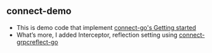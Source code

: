 ## connect-demo
- This is demo code that implement [connect-go's Getting started](https://connect.build/docs/go/getting-started)
- What’s more, I added Interceptor, reflection setting using [connect-grpcreflect-go](https://github.com/bufbuild/connect-grpcreflect-go)
